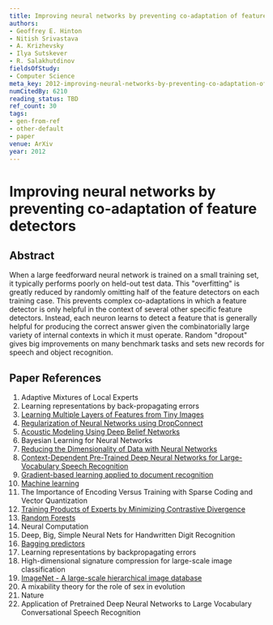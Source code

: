 ```yaml
---
title: Improving neural networks by preventing co-adaptation of feature detectors
authors:
- Geoffrey E. Hinton
- Nitish Srivastava
- A. Krizhevsky
- Ilya Sutskever
- R. Salakhutdinov
fieldsOfStudy:
- Computer Science
meta_key: 2012-improving-neural-networks-by-preventing-co-adaptation-of-feature-detectors
numCitedBy: 6210
reading_status: TBD
ref_count: 30
tags:
- gen-from-ref
- other-default
- paper
venue: ArXiv
year: 2012
---
```


# Improving neural networks by preventing co-adaptation of feature detectors

## Abstract

When a large feedforward neural network is trained on a small training set, it typically performs poorly on held-out test data. This "overfitting" is greatly reduced by randomly omitting half of the feature detectors on each training case. This prevents complex co-adaptations in which a feature detector is only helpful in the context of several other specific feature detectors. Instead, each neuron learns to detect a feature that is generally helpful for producing the correct answer given the combinatorially large variety of internal contexts in which it must operate. Random "dropout" gives big improvements on many benchmark tasks and sets new records for speech and object recognition.

## Paper References

1. Adaptive Mixtures of Local Experts
2. Learning representations by back-propagating errors
3. [Learning Multiple Layers of Features from Tiny Images](2009-learning-multiple-layers-of-features-from-tiny-images)
4. [Regularization of Neural Networks using DropConnect](2013-regularization-of-neural-networks-using-dropconnect)
5. [Acoustic Modeling Using Deep Belief Networks](2012-acoustic-modeling-using-deep-belief-networks)
6. Bayesian Learning for Neural Networks
7. [Reducing the Dimensionality of Data with Neural Networks](2006-reducing-the-dimensionality-of-data-with-neural-networks)
8. [Context-Dependent Pre-Trained Deep Neural Networks for Large-Vocabulary Speech Recognition](2012-context-dependent-pre-trained-deep-neural-networks-for-large-vocabulary-speech-recognition)
9. [Gradient-based learning applied to document recognition](1998-lenet5.md)
10. [Machine learning](1996-machine-learning)
11. The Importance of Encoding Versus Training with Sparse Coding and Vector Quantization
12. [Training Products of Experts by Minimizing Contrastive Divergence](2002-training-products-of-experts-by-minimizing-contrastive-divergence)
13. [Random Forests](2004-random-forests)
14. Neural Computation
15. Deep, Big, Simple Neural Nets for Handwritten Digit Recognition
16. [Bagging predictors](2004-bagging-predictors)
17. Learning representations by backpropagating errors
18. High-dimensional signature compression for large-scale image classification
19. [ImageNet - A large-scale hierarchical image database](2009-imagenet-a-large-scale-hierarchical-image-database)
20. A mixability theory for the role of sex in evolution
21. Nature
22. Application of Pretrained Deep Neural Networks to Large Vocabulary Conversational Speech Recognition
